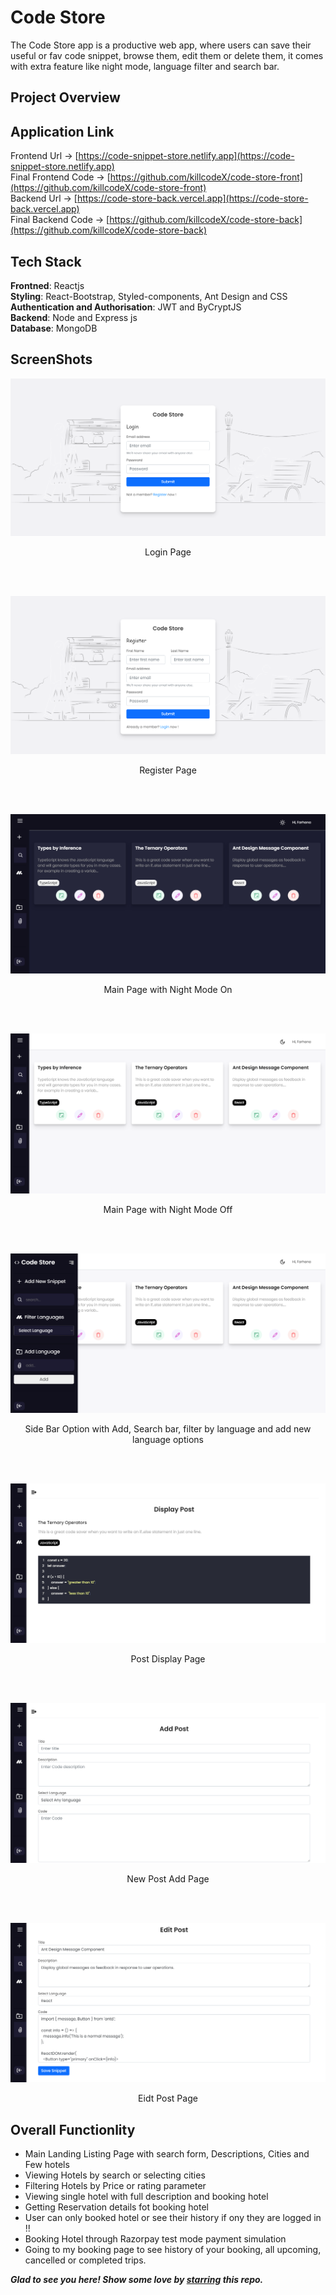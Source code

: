 # Code Store
The Code Store app is a productive web app, where users can save their useful or fav code snippet, browse them, edit them or delete them, it comes with extra feature like night mode, language filter and search bar. 

## Project Overview

## Application Link

Frontend Url -> [https://code-snippet-store.netlify.app](https://code-snippet-store.netlify.app)<br>
Final Frontend Code -> [https://github.com/killcodeX/code-store-front](https://github.com/killcodeX/code-store-front)<br>
Backend Url -> [https://code-store-back.vercel.app](https://code-store-back.vercel.app)<br>
Final Backend Code -> [https://github.com/killcodeX/code-store-back](https://github.com/killcodeX/code-store-back)

## Tech Stack

<b>Frontned</b>: Reactjs
<br>
<b>Styling</b>: React-Bootstrap, Styled-components, Ant Design and CSS
<br>
<b>Authentication and Authorisation</b>: JWT and ByCryptJS
<br>
<b>Backend</b>: Node and Express js 
<br>
<b>Database</b>: MongoDB
<br> 

## ScreenShots

<p align="center">
  <img src="https://github.com/killcodeX/code-store/blob/main/screenshots/1.png" />
</p>
<p align="center">
  Login Page
</p>
<br>
<br>
<p align="center">
  <img src="https://github.com/killcodeX/code-store/blob/main/screenshots/2.png" />
</p>
<p align="center">
  Register Page
</p>
<br>
<br>
<p align="center">
  <img src="https://github.com/killcodeX/code-store/blob/main/screenshots/3.png" />
</p>
<p align="center">
  Main Page with Night Mode On
</p>
<br>
<br>
<p align="center">
  <img src="https://github.com/killcodeX/code-store/blob/main/screenshots/4.png" />
</p>
<p align="center">
  Main Page with Night Mode Off
</p>
<br>
<br>
<p align="center">
  <img src="https://github.com/killcodeX/code-store/blob/main/screenshots/5.png" />
</p>
<p align="center">
  Side Bar Option with Add, Search bar, filter by language and add new language options 
</p>
<br>
<br>
<p align="center">
  <img src="https://github.com/killcodeX/code-store/blob/main/screenshots/6.png" />
</p>
<p align="center">
  Post Display Page
</p>
<br>
<br>
<p align="center">
  <img src="https://github.com/killcodeX/code-store/blob/main/screenshots/7.png" />
</p>
<p align="center">
  New Post Add Page
</p>
<br>
<br>
<p align="center">
  <img src="https://github.com/killcodeX/code-store/blob/main/screenshots/8.png" />
</p>
<p align="center">
  Eidt Post Page
</p>


## Overall Functionlity
- Main Landing Listing Page with search form, Descriptions, Cities and Few hotels
- Viewing Hotels by search or selecting cities
- Filtering Hotels by Price or rating parameter
- Viewing single hotel with full description and booking hotel
- Getting Reservation details fot booking hotel
- User can only booked hotel or see their history if ony they are logged in !!
- Booking Hotel through Razorpay test mode payment simulation
- Going to my booking page to see history of your booking, all upcoming, cancelled or completed trips.


***Glad to see you here! Show some love by [starring](https://github.com/killcodeX/mern-hotelin) this repo.***